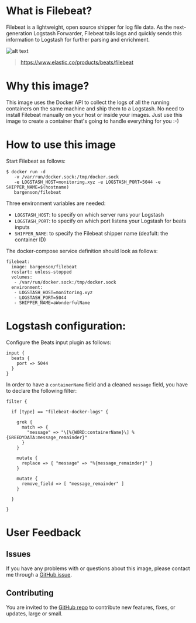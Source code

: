 # What is Filebeat?
Filebeat is a lightweight, open source shipper for log file data. As the next-generation Logstash Forwarder, Filebeat tails logs and quickly sends this information to Logstash for further parsing and enrichment.

![alt text](https://static-www.elastic.co/assets/blta28996a125bb8b42/packetbeat-fish-nodes-bkgd.png?q=755 "Filebeat logo")

> https://www.elastic.co/products/beats/filebeat


# Why this image?

This image uses the Docker API to collect the logs of all the running containers on the same machine and ship them to a Logstash. No need to install Filebeat manually on your host or inside your images. Just use this image to create a container that's going to handle everything for you :-)


# How to use this image
Start Filebeat as follows:

```
$ docker run -d 
   -v /var/run/docker.sock:/tmp/docker.sock 
   -e LOGSTASH_HOST=monitoring.xyz -e LOGSTASH_PORT=5044 -e SHIPPER_NAME=$(hostname) 
   bargenson/filebeat
```

Three environment variables are needed:
* `LOGSTASH_HOST`: to specify on which server runs your Logstash
* `LOGSTASH_PORT`: to specify on which port listens your Logstash for beats inputs
* `SHIPPER_NAME`: to specify the Filebeat shipper name (deafult: the container ID) 

The docker-compose service definition should look as follows:
```
filebeat:
  image: bargenson/filebeat
  restart: unless-stopped
  volumes:
   - /var/run/docker.sock:/tmp/docker.sock
  environment:
   - LOGSTASH_HOST=monitoring.xyz
   - LOGSTASH_PORT=5044
   - SHIPPER_NAME=aWonderfulName
```


# Logstash configuration:

Configure the Beats input plugin as follows:

```
input {
  beats {
    port => 5044
  }
}
```

In order to have a `containerName` field and a cleaned `message` field, you have to declare the following filter:

```
filter {

  if [type] == "filebeat-docker-logs" {

    grok {
      match => { 
        "message" => "\[%{WORD:containerName}\] %{GREEDYDATA:message_remainder}"
      }
    }

    mutate {
      replace => { "message" => "%{message_remainder}" }
    }
    
    mutate {
      remove_field => [ "message_remainder" ]
    }

  }

}
```


# User Feedback
## Issues
If you have any problems with or questions about this image, please contact me through a [GitHub issue](https://github.com/bargenson/docker-filebeat/issues).

## Contributing
You are invited to the [GitHub repo](https://github.com/bargenson/docker-filebeat) to contribute new features, fixes, or updates, large or small.